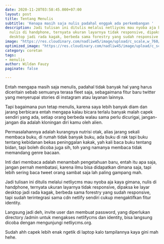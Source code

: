 ```yaml
---
date: 2020-11-28T03:58:45.000+07:00
layout: post
title: Tentang Menulis
subtitle: 'Kenapa masih saja nulis padahal enggak ada perkembangan '
description: Jadi tulisan ini ditulis melalui netliycms mau nyoba aja kaya gimana,
  nulis di handphone, ternyata ukuran layarnya tidak responsive, dipaksa ke layar
  desktop jadi rada kagak, berbeda sama forestry yang sudah responsive
image: "https://res.cloudinary.com/nadliw45/image/upload/c_scale,w_760/v1606485058/js-code_n83m7a_brtop3.jpg"
optimized_image: "https://res.cloudinary.com/nadliw45/image/upload/c_scale,w_380/v1606485058/js-code_n83m7a_brtop3.jpg"
category: coretan
tags:
- menulis
author: Wildan Fauzy
paginate: false

---
```

Entah mengapa masih saja menulis, padahal tidak banyak hal yang harus diceritain sebab semuanya terasa fleet saja, sebagaimana fitur baru twitter yang menyerupai stories di instagram atau layanan lainnya. 

Tapi bagaimana pun tetap menulis, karena saya lebih banyak diam dan jarang berbicara entah mengapa kalau bicara terlalu banyak malah capek sendiri yang ada, setiap orang berbeda walau sama perlu dicurigai, jangan-jangan dia adalah kloningan diri kamu oleh alien. 

Permasalahannya adalah kurangnya nutrisi otak, alias jarang sekali membaca buku, di rumah tidak banyak buku, ada buku di rak tapi buku tentang kebidanan bekas peninggalan kakak, yah kali baca buku tentang bidan, tapi boleh dicoba juga sih, toh yang namanya membaca tidak memandang genre bacaan. 

Inti dari membaca adalah menambah pengetahuan baru, entah itu apa saja, jangan pernah membatasi, karena ilmu bisa didapatkan dimana saja, tapi lebih sering baca tweet orang sambat saja lah paling gampang mah. 

Jadi tulisan ini ditulis melalui netliycms mau nyoba aja kaya gimana, nulis di handphone, ternyata ukuran layarnya tidak responsive, dipaksa ke layar desktop jadi rada kagak, berbeda sama forestry yang sudah responsive, tapi sudah terintegrasi sama cdn netlify sendiri cukup mengaktifkan fitur identity. 

Langsung jadi deh, invite user dan membuat password, yang diperlukan directory /admin untuk mengakses netlifycms dan identity, bisa langsung dicoba dengan mengunjungi netliycms.org.

Sudah ahh capek lebih enak ngetik di laptop kalo tampilannya kaya gini mah hehe. ﻿
